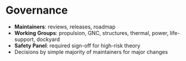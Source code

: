 # Governance
- **Maintainers**: reviews, releases, roadmap
- **Working Groups**: propulsion, GNC, structures, thermal, power, life-support, dockyard
- **Safety Panel**: required sign-off for high-risk theory
- Decisions by simple majority of maintainers for major changes
